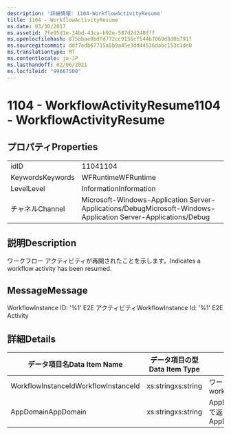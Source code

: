 ```yaml
---
description: '詳細情報: 1104-WorkflowActivityResume'
title: 1104 - WorkflowActivityResume
ms.date: 03/30/2017
ms.assetid: 7fe95d1e-34bd-43ca-b92e-587d2d248fff
ms.openlocfilehash: 875bbae9bdfd772cc9156cf544b7069d8d0b791f
ms.sourcegitcommit: ddf7edb67715a5b9a45e3dd44536dabc153c1de0
ms.translationtype: MT
ms.contentlocale: ja-JP
ms.lasthandoff: 02/06/2021
ms.locfileid: "99667500"
---
```

# <a name="1104---workflowactivityresume"></a><span data-ttu-id="c79e1-103">1104 - WorkflowActivityResume</span><span class="sxs-lookup"><span data-stu-id="c79e1-103">1104 - WorkflowActivityResume</span></span>

## <a name="properties"></a><span data-ttu-id="c79e1-104">プロパティ</span><span class="sxs-lookup"><span data-stu-id="c79e1-104">Properties</span></span>  
  
|||  
|-|-|  
|<span data-ttu-id="c79e1-105">id</span><span class="sxs-lookup"><span data-stu-id="c79e1-105">ID</span></span>|<span data-ttu-id="c79e1-106">1104</span><span class="sxs-lookup"><span data-stu-id="c79e1-106">1104</span></span>|  
|<span data-ttu-id="c79e1-107">Keywords</span><span class="sxs-lookup"><span data-stu-id="c79e1-107">Keywords</span></span>|<span data-ttu-id="c79e1-108">WFRuntime</span><span class="sxs-lookup"><span data-stu-id="c79e1-108">WFRuntime</span></span>|  
|<span data-ttu-id="c79e1-109">Level</span><span class="sxs-lookup"><span data-stu-id="c79e1-109">Level</span></span>|<span data-ttu-id="c79e1-110">Information</span><span class="sxs-lookup"><span data-stu-id="c79e1-110">Information</span></span>|  
|<span data-ttu-id="c79e1-111">チャネル</span><span class="sxs-lookup"><span data-stu-id="c79e1-111">Channel</span></span>|<span data-ttu-id="c79e1-112">Microsoft-Windows-Application Server-Applications/Debug</span><span class="sxs-lookup"><span data-stu-id="c79e1-112">Microsoft-Windows-Application Server-Applications/Debug</span></span>|  
  
## <a name="description"></a><span data-ttu-id="c79e1-113">説明</span><span class="sxs-lookup"><span data-stu-id="c79e1-113">Description</span></span>  

 <span data-ttu-id="c79e1-114">ワークフロー アクティビティが再開されたことを示します。</span><span class="sxs-lookup"><span data-stu-id="c79e1-114">Indicates a workflow activity has been resumed.</span></span>  
  
## <a name="message"></a><span data-ttu-id="c79e1-115">Message</span><span class="sxs-lookup"><span data-stu-id="c79e1-115">Message</span></span>  

 <span data-ttu-id="c79e1-116">WorkflowInstance ID: '%1' E2E アクティビティ</span><span class="sxs-lookup"><span data-stu-id="c79e1-116">WorkflowInstance Id: '%1' E2E Activity</span></span>  
  
## <a name="details"></a><span data-ttu-id="c79e1-117">詳細</span><span class="sxs-lookup"><span data-stu-id="c79e1-117">Details</span></span>  
  
|<span data-ttu-id="c79e1-118">データ項目名</span><span class="sxs-lookup"><span data-stu-id="c79e1-118">Data Item Name</span></span>|<span data-ttu-id="c79e1-119">データ項目の型</span><span class="sxs-lookup"><span data-stu-id="c79e1-119">Data Item Type</span></span>|<span data-ttu-id="c79e1-120">説明</span><span class="sxs-lookup"><span data-stu-id="c79e1-120">Description</span></span>|  
|--------------------|--------------------|-----------------|  
|<span data-ttu-id="c79e1-121">WorkflowInstanceId</span><span class="sxs-lookup"><span data-stu-id="c79e1-121">WorkflowInstanceId</span></span>|<span data-ttu-id="c79e1-122">xs:string</span><span class="sxs-lookup"><span data-stu-id="c79e1-122">xs:string</span></span>|<span data-ttu-id="c79e1-123">ワークフロー インスタンス ID。</span><span class="sxs-lookup"><span data-stu-id="c79e1-123">The workflow instance id.</span></span>|  
|<span data-ttu-id="c79e1-124">AppDomain</span><span class="sxs-lookup"><span data-stu-id="c79e1-124">AppDomain</span></span>|<span data-ttu-id="c79e1-125">xs:string</span><span class="sxs-lookup"><span data-stu-id="c79e1-125">xs:string</span></span>|<span data-ttu-id="c79e1-126">AppDomain.CurrentDomain.FriendlyName で返される文字列。</span><span class="sxs-lookup"><span data-stu-id="c79e1-126">The string returned by AppDomain.CurrentDomain.FriendlyName.</span></span>|
